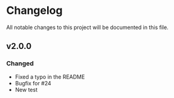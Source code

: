 # Changelog
All notable changes to this project will be documented in this file.

## v2.0.0
### Changed
- Fixed a typo in the README
- Bugfix for #24
- New test
